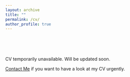 ```yaml
---
layout: archive
title: ""
permalink: /cv/
author_profile: true
---
```


</br></br></br>

CV temporarily unavailable. Will be updated soon.

[Contact Me](/contact/) if you want to have a look at my CV urgently.
